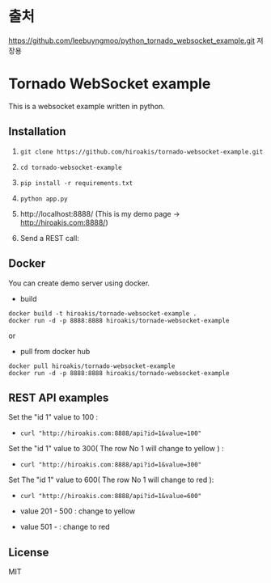 # 출처
https://github.com/leebuyngmoo/python_tornado_websocket_example.git
저장용

# Tornado WebSocket example

This is a websocket example written in python.

## Installation

1. `git clone https://github.com/hiroakis/tornado-websocket-example.git`

2. `cd tornado-websocket-example`

3. `pip install -r requirements.txt`

4. `python app.py`

5. http://localhost:8888/
(This is my demo page -> http://hiroakis.com:8888/)

6. Send a REST call:

## Docker

You can create demo server using docker.

* build

```
docker build -t hiroakis/tornade-websocket-example .
docker run -d -p 8888:8888 hiroakis/tornade-websocket-example
```

or

* pull from docker hub

```
docker pull hiroakis/tornado-websocket-example
docker run -d -p 8888:8888 hiroakis/tornado-websocket-example
```

## REST API examples

Set the "id 1" value to 100 :
- `curl "http://hiroakis.com:8888/api?id=1&value=100"`

Set the "id 1" value to 300( The row No 1 will change to yellow ) :
- `curl "http://hiroakis.com:8888/api?id=1&value=300"`

Set The "id 1" value to 600( The row No 1 will change to red ):
- `curl "http://hiroakis.com:8888/api?id=1&value=600"`

- value 201 - 500 : change to yellow
- value 501 - : change to red

## License

MIT
